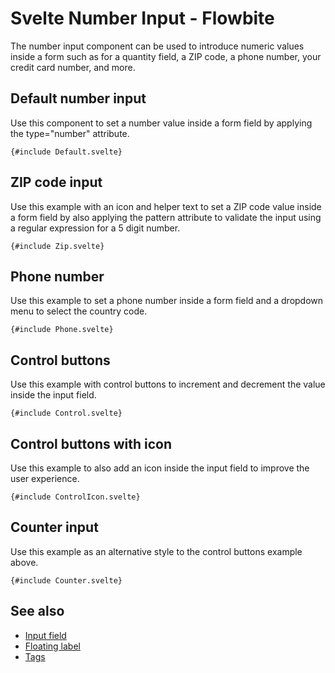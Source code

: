 # Svelte Number Input - Flowbite

The number input component can be used to introduce numeric values inside a form such as for a quantity field, a ZIP code, a phone number, your credit card number, and more.

## Default number input

Use this component to set a number value inside a form field by applying the type="number" attribute.

```svelte
{#include Default.svelte}
```

## ZIP code input

Use this example with an icon and helper text to set a ZIP code value inside a form field by also applying the pattern attribute to validate the input using a regular expression for a 5 digit number.

```svelte
{#include Zip.svelte}
```

## Phone number

Use this example to set a phone number inside a form field and a dropdown menu to select the country code.

```svelte
{#include Phone.svelte}
```

## Control buttons

Use this example with control buttons to increment and decrement the value inside the input field.

```svelte
{#include Control.svelte}
```

## Control buttons with icon

Use this example to also add an icon inside the input field to improve the user experience.

```svelte
{#include ControlIcon.svelte}
```

## Counter input

Use this example as an alternative style to the control buttons example above.

```svelte
{#include Counter.svelte}
```

## See also

- [Input field](https://flowbite-svelte.com/llm/forms/input-field.md)
- [Floating label](https://flowbite-svelte.com/llm/forms/floating-label.md)
- [Tags](https://flowbite-svelte.com/llm/extend/tags.md)
